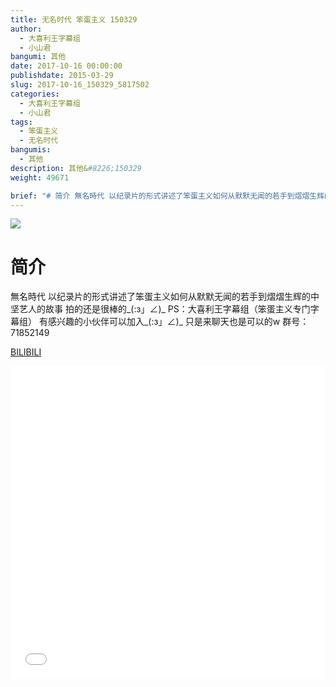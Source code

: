 ```yaml
---
title: 无名时代 笨蛋主义 150329
author: 
  - 大喜利王字幕组
  - 小山君
bangumi: 其他
date: 2017-10-16 00:00:00
publishdate: 2015-03-29
slug: 2017-10-16_150329_5817502
categories: 
  - 大喜利王字幕组
  - 小山君
tags: 
  - 笨蛋主义
  - 无名时代
bangumis: 
  - 其他
description: 其他&#8226;150329
weight: 49671

brief: "# 简介 無名時代 以纪录片的形式讲述了笨蛋主义如何从默默无闻的若手到熠熠生辉的中坚艺人的故事 拍的还是很棒的_(:з」∠)_ PS：大喜利王字幕组（笨蛋主义专门字幕组） 有感兴趣的小伙伴可以加入_(:з」∠)_ 只是来聊天也是可以的w 群号：71852149"
---
```


![](https://i.imgur.com/6gccfFy.jpg)

# 简介  
無名時代  以纪录片的形式讲述了笨蛋主义如何从默默无闻的若手到熠熠生辉的中坚艺人的故事 
拍的还是很棒的_(:з」∠)_
PS：大喜利王字幕组（笨蛋主义专门字幕组） 
有感兴趣的小伙伴可以加入_(:з」∠)_  只是来聊天也是可以的w
群号：71852149

  [BILIBILI](https://www.bilibili.com/video/av5817502/)


<div class="vcontainer">  <iframe class='video' src="//www.bilibili.com/blackboard/player.html?aid=5817502" width="100%" height="500" frameborder="0" allowfullscreen="allowfullscreen"></iframe></div>
